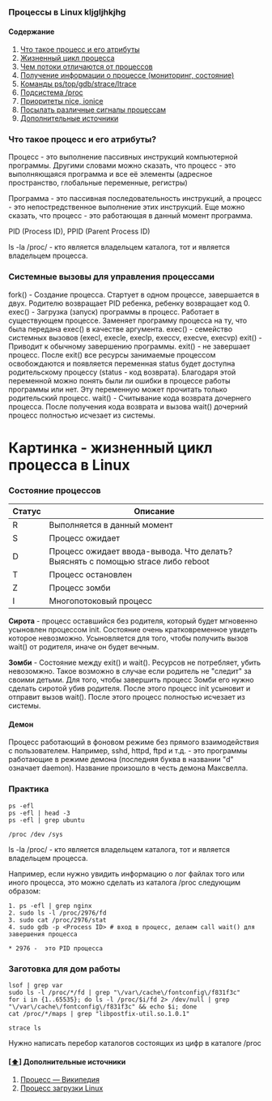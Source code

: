 ### Процессы в Linux kljgljhkjhg

#### <a name='toc'>Содержание</a>

1. [Что такое процесс и его атрибуты](#1)
2. [Жизненный цикл процесса](#2)
3. [Чем потоки отличаются от процессов](#3)
4. [Получение информации о процессе (мониторинг, состояние)](#4)
5. [Команды ps/top/gdb/strace/ltrace](#5)
6. [Подсистема /proc](#6)
7. [Приоритеты nice, ionice](#7)
8. [Посылать различные сигналы процессам](#8)
9. [Дополнительные источники](#recommended_sources)

### Что такое процесс и его атрибуты?

Процесс - это выполнение пассивных инструкций компьютерной программы. Другими словами можно сказать, что процесс - это выполняющаяся программа и все её элементы (адресное пространство, глобальные переменные, регистры)

Программа - это пассивная последовательность инструкций, а процесс - это непостредственное выполнение этих инструкций. Еще можно сказать, что процесс - это работающая в данный момент программа.

PID (Process ID), PPID (Parent Process ID)

ls -la /proc/<pid> - кто является владельцем каталога, тот и является владельцем процесса.



### Системные вызовы для управления процессами

fork() - Создание процесса. Стартует в одном процессе, завершается в двух. Родителю возвращает PID ребенка, ребенку возвращает код 0.
exec() - Загрузка (запуск) программы в процесс. Работает в существующем процессе. Заменяет программу процесса на ту, что была передана exec() в качестве аргумента. exec() - семейство системных вызовов (execl, execle, execlp, execcv, execve, execvp)
exit() - Приводит к обычному завершению программы. exit() - не завершает процесс. После exit() все ресурсы занимаемые процессом освобождаются и появляется переменная status будет доступна родительскому процессу (status - код возврата). Благодаря этой переменной можно понять были ли ошибки в процессе работы программы или нет. Эту переменную может прочитать только родительский процесс.
wait() - Считывание кода возврата дочернего процесса. После получения кода возврата и вызова wait() дочерний процесс полностью исчезает из системы.

# Картинка - жизненный цикл процесса в Linux



### Состояние процессов

| Статус | Описание |
| ------ | -------- |
| R | Выполняется в данный момент |
| S | Процесс ожидает |
| D | Процесс ожидает ввода-вывода. Что делать? Выяcнять с помощью strace либо reboot |
| T | Процесс остановлен |
| Z | Процесс зомби |
| I | Многопотоковый процесс |

**Сирота** - процесс оставшийся без родителя, который будет мгновенно усыновлен процессом init. Состояние очень кратковременное увидеть которое невозможно. Усыновляется для того, чтобы получить вызов wait() от родителя, иначе он будет вечным.

**Зомби** - Состояние между exit() и wait(). Ресурсов не потребляет, убить невозомжно. Такое возможно в случае если родитель не "следит" за своими детьми. Для того, чтобы завершить процесс Зомби его нужно сделать сиротой убив родителя. После этого процесс init усыновит и отправит вызов wait(). После этого процесс полностью исчезает из системы.



#### Демон

Процесс работающий в фоновом режиме без прямого взаимодействия с пользователем. Например, sshd, httpd, ftpd и т.д. - это программы работающие в режиме демона (последняя буква в названии "d" означает daemon). Название произошло в честь демона Максвелла.

### Практика
```
ps -efl
ps -efl | head -3
ps -efl | grep ubuntu
```
```
/proc /dev /sys
```

ls -la /proc/<pid> - кто является владельцем каталога, тот и является владельцем процесса.

Например, если нужно увидить информацию о лог файлах того или иного процесса, это можно сделать из каталога /proc следующим образом:
```
1. ps -efl | grep nginx
2. sudo ls -l /proc/2976/fd
3. sudo cat /proc/2976/stat
4. sudo gdb -p <Process ID> # вход в процесс, делаем call wait() для завершения процесса

* 2976 -  это PID процесса
```

### Заготовка для дом работы
```
lsof | grep var
sudo ls -l /proc/*/fd | grep "\/var\/cache\/fontconfig\/f831f3c"
for i in {1..65535}; do ls -l /proc/$i/fd 2> /dev/null | grep "\/var\/cache\/fontconfig\/f831f3c" && echo $i; done
cat /proc/*/maps | grep "libpostfix-util.so.1.0.1"
```

```
strace ls
```

 Нужно написать перебор каталогов состоящих из цифр в каталоге /proc

#### [[⬆]](#toc) <a name='recommended_sources'>Дополнительные источники</a>
1. [Процесс — Википедия](https://ru.wikipedia.org/wiki/%D0%9F%D1%80%D0%BE%D1%86%D0%B5%D1%81%D1%81_(%D0%B8%D0%BD%D1%84%D0%BE%D1%80%D0%BC%D0%B0%D1%82%D0%B8%D0%BA%D0%B0))
2. [Процесс загрузки Linux](https://ru.wikipedia.org/wiki/%D0%9F%D1%80%D0%BE%D1%86%D0%B5%D1%81%D1%81_%D0%B7%D0%B0%D0%B3%D1%80%D1%83%D0%B7%D0%BA%D0%B8_Linux) 
